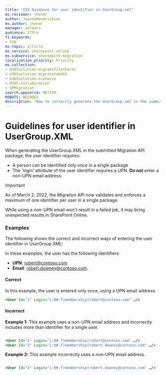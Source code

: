 ```yaml
---
title: "ISV Guidance for user identifier in UserGroup.xml"
ms.reviewer: jhendr
author: JoanneHendrickson
ms.author: jhendr
manager: serdars
audience: ITPro
f1.keywords:
- CSH
ms.topic: article
ms.service: sharepoint-online
ms.subservice: sharepoint-migration
localization_priority: Priority
ms.collection: 
- m365solution-migratefileshares
- m365solution-migratetom365
- m365solution-scenario
- M365-collaboration
- SPMigration
search.appverid: MET150
ROBOTS: NOINDEX
description: "How to correctly generate the UserGroup.xml in the submitted migration package." 
---
```


# Guidelines for user identifier in UserGroup.XML

When generating the UserGroup.XML in the submitted Migration API package, the user identifier requires:

- A person can be identified only once in a single package
- The 'login' attribute of the user identifier requires a UPN. **Do not** enter a non-UPN email address.
 
 
>[!Important]
> As of March 2, 2022, the Migration API now validates and enforces a maximum of one identifier per user in a single package. 
>
>While using a non-UPN email won't result in a failed job, it may bring unexpected results in SharePoint Online.

 
### Examples

The following shows the correct and incorrect ways of entering the user identifier in UserGroup.XML: 

In these examples, the user has the following identifiers:

- **UPN**: robert@contoso.com
- **Email**: robert.downey@contoso.com. 



#### **Correct**

In this example, the user is entered only once, using a UPN email address.

```xml
<User Id="1" Login="i:0#.f|membership|robert@contoso.com" …/>

```
 
#### **Incorrect**

**Example 1:** This example uses a non-UPN email address and incorrectly includes more than identifier for a single user.

```xml

<User Id="1" Login="i:0#.f|membership|robert@contoso.com" …/>
<User Id="2" Login="i:0#.f|membership|robert.downey@contoso.com" …/>

```

 
**Example 2:** This example incorrectly uses a non-UPN email address.

```xml

<User Id="2" Login="i:0#.f|membership|robert.downey@contoso.com" …/>

```

